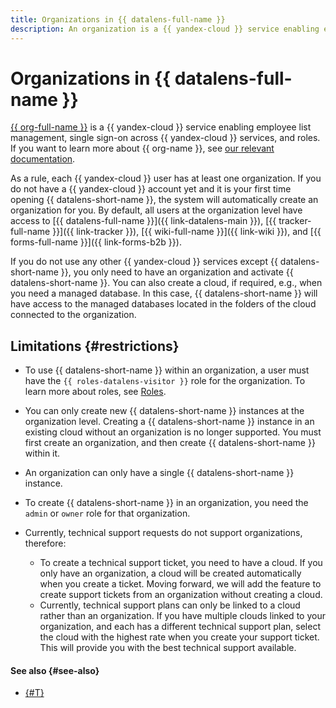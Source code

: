 ```yaml
---
title: Organizations in {{ datalens-full-name }}
description: An organization is a {{ yandex-cloud }} service enabling employee list management, single sign-on across {{ yandex-cloud }} services, and roles. {{ datalens-full-name }} is now created at the organization level, which makes interfacing with other {{ yandex-cloud }} services easier.
---
```


# Organizations in {{ datalens-full-name }}

[{{ org-full-name }}](/services/organization) is a {{ yandex-cloud }} service enabling employee list management, single sign-on across {{ yandex-cloud }} services, and roles. If you want to learn more about {{ org-name }}, see [our relevant documentation](../../organization/).

As a rule, each {{ yandex-cloud }} user has at least one organization. If you do not have a {{ yandex-cloud }} account yet and it is your first time opening {{ datalens-short-name }}, the system will automatically create an organization for you. By default, all users at the organization level have access to [{{ datalens-full-name }}]({{ link-datalens-main }}), [{{ tracker-full-name }}]({{ link-tracker }}), [{{ wiki-full-name }}]({{ link-wiki }}), and [{{ forms-full-name }}]({{ link-forms-b2b }}).

If you do not use any other {{ yandex-cloud }} services except {{ datalens-short-name }}, you only need to have an organization and activate {{ datalens-short-name }}. You can also create a cloud, if required, e.g., when you need a managed database. In this case, {{ datalens-short-name }} will have access to the managed databases located in the folders of the cloud connected to the organization.

## Limitations {#restrictions}

* To use {{ datalens-short-name }} within an organization, a user must have the `{{ roles-datalens-visitor }}` role for the organization. To learn more about roles, see [Roles](../../iam/concepts/access-control/roles.md).
* You can only create new {{ datalens-short-name }} instances at the organization level. Creating a {{ datalens-short-name }} instance in an existing cloud without an organization is no longer supported. You must first create an organization, and then create {{ datalens-short-name }} within it.
* An organization can only have a single {{ datalens-short-name }} instance.
* To create {{ datalens-short-name }} in an organization, you need the `admin` or `owner` role for that organization.
* Currently, technical support requests do not support organizations, therefore:

  * To create a technical support ticket, you need to have a cloud. If you only have an organization, a cloud will be created automatically when you create a ticket. Moving forward, we will add the feature to create support tickets from an organization without creating a cloud.
  * Currently, technical support plans can only be linked to a cloud rather than an organization. If you have multiple clouds linked to your organization, and each has a different technical support plan, select the cloud with the highest rate when you create your support ticket. This will provide you with the best technical support available.


#### See also {#see-also}

* [{#T}](../operations/organizations/change-organization.md)

